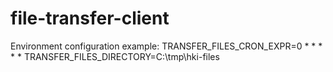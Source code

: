 # file-transfer-client

Environment configuration example:
TRANSFER_FILES_CRON_EXPR=0 * * * * *
TRANSFER_FILES_DIRECTORY=C:\tmp\hki-files
